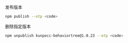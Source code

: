 发布版本

```bash
npm publish --otp <code>
```

删除指定版本

```bash
npm unpublish kunpocc-behaviortree@1.0.23 --otp <code>
```